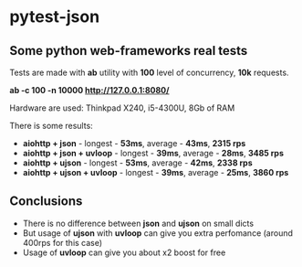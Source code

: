 # pytest-json
## Some python web-frameworks real tests

Tests are made with **ab** utility with **100** level of concurrency, **10k** requests.

**ab -c 100 -n 10000 http://127.0.0.1:8080/**

Hardware are used: Thinkpad X240, i5-4300U, 8Gb of RAM

There is some results:

* **aiohttp + json** - longest - **53ms**, average - **43ms**, **2315 rps**
* **aiohttp + json + uvloop** - longest - **39ms**, average - **28ms**, **3485 rps**
* **aiohttp + ujson** - longest - **53ms**, average - **42ms**, **2338 rps**
* **aiohttp + ujson + uvloop** - longest - **39ms**, average - **25ms**, **3860 rps**

## Conclusions
* There is no difference between **json** and **ujson** on small dicts
* But usage of **ujson** with **uvloop** can give you extra perfomance (around 400rps for this case)
* Usage of **uvloop** can give you about x2 boost for free